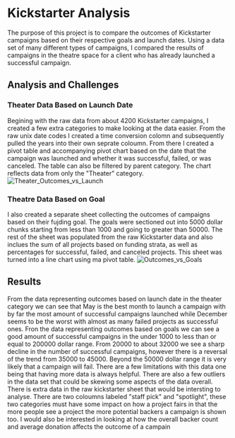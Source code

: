 # Kickstarter Analysis
The purpose of this project is to compare the outcomes of Kickstarter campaigns based on their respective goals and launch dates. Using a data set of many different types of campaigns, I compared the results of campaigns in the theatre space for a client who has already launched a successful campaign.
## Analysis and Challenges
### Theater Data Based on Launch Date
Begining with the raw data from about 4200 Kickstarter campaigns, I created a few extra categories to make looking at the data easier. From the raw unix date codes I created a time conversion colomn and subsequently pulled the years into their own seprate coloumn. From there I created a pivot table and accompanying pivot chart based on the date that the campaign was launched and whether it was successful, failed, or was canceled. The table can also be filtered by parent category. The chart reflects data from only the "Theater" category. ![Theater_Outcomes_vs_Launch](https://user-images.githubusercontent.com/65744738/146284078-efdce9e9-0161-4e20-a8d8-ff7d67ef2ba4.png)
### Theatre Data Based on Goal
I also created a separate sheet collecting the outcomes of campaigns based on their fujding goal. The goals were sectioned out into 5000 dollar chunks starting from less than 1000 and going to greater than 50000. The rest of the sheet was populated from the raw Kickstarter data and also inclues the sum of all projects based on funding strata, as well as percentages for successful, failed, and canceled projects. This sheet was turned into a line chart using ma pivot table. 
![Outcomes_vs_Goals](https://user-images.githubusercontent.com/65744738/146284535-3ea3fdb4-38d1-4994-9cc9-a966450aeb72.png)
## Results
From the data representing outcomes based on launch date in the theater category we can see that May is the best month to launch a campaign with by far the most amount of successful campaigns launched while December seems to be the worst with almost as many failed projects as successful ones. 
Fron the data representing outcomes based on goals we can see a good amount of successful campaigns in the under 1000 to less than or equal to 200000 dollar range. From 20000 to about 32000 we see a sharp decline in the number of successful campaigns, however there is a reversal of the trend from 35000 to 45000. Beyond the 50000 dollar range it is very likely that a campaign will fail. 
There are a few limitations with this data one being that having more data is always helpful. There are also a few outliers in the data set that could be skewing some aspects of the data overall.
There is extra data in the raw kickstarter sheet that would be intersting to analyse. There are two coloumns labeled "staff pick" and "spotlight", these two categories must have some impact on how a project fairs in that the more people see a project the more potential backers a campaign is shown too. I would also be interested in looking at how the overall backer count and average donation affects the outcome of a campain
